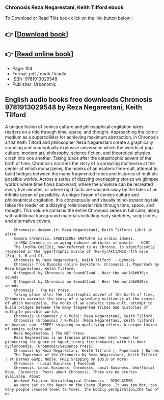 ### Chronosis Reza Negarestani, Keith Tilford ebook

To Download or Read This book click on the link button below :

## 👉  [**[Download book](http://filesbooks.info/download.php?group=book&from=github.com&id=555225&lnk=1063 "Download book")**]

## 👉  [**[Read online book](http://filesbooks.info/download.php?group=book&from=github.com&id=555225&lnk=1063 "Read online book")**]


* Page: 104
* Format: pdf / epub / kindle
* ISBN: 9781913029548
* Publisher: Urbanomic



## English audio books free downloads Chronosis 9781913029548 by Reza Negarestani, Keith Tilford



A unique fusion of comics culture and philosophical cogitation takes readers on a ride through time, space, and thought. Approaching the comic medium as a supercollider for achieving maximum abstraction, in Chronosis artist Keith Tilford and philosopher Reza Negarestani create a graphically stunning and conceptually explosive universe in which the worlds of pop culture, modern art, philosophy, science fiction, and theoretical physics crash into one another. Taking place after the catastrophic advent of the birth of time, Chronosis narrates the story of a sprawling multiverse at the center of which monazzeins, the monks of an esoteric time-cult, attempt to build bridges between the many fragmented tribes and histories of multiple possible worlds. Across a series of dizzying overlapping stories we glimpse worlds where time flows backward, where the universe can be recreated every five minutes, or where rigid facts are washed away by the tides of an infinite ocean of possibility. A unique fusion of comics culture and philosophical cogitation, this conceptually and visually mind-expanding tale takes the reader on a dizzying rollercoaster ride through time, space, and thought. This volume contains the entire Chronosis series in full color, along with additional background materials including early sketches, script notes, and alternative covers.


        Chronosis: Amazon.it: Reza Negarestani, Keith Tilford: Libri in altre
        Compra Chronosis. SPEDIZIONE GRATUITA su ordini idonei.
        lncRNA Chronos is an aging-induced inhibitor of muscle  - NCBI
        The lncRNA Gm17281, now referred to as Chronos, is significantly repressed in the hypertrophic muscle of TRE-myrAkt1/MCK-rtTA mice (Fig. 1, B and C).
        Chronosis by Reza Negarestani, Keith Tilford  - Dymocks
        Chronosis from Dymocks online bookstore. Chronosis 1. PaperBack by Reza Negarestani, Keith Tilford.
        Orthogonal by Chronosis on SoundCloud - Hear the world&#039;s sounds
        Orthogonal by Chronosis on SoundCloud - Hear the world&#039;s sounds 
        Chronosis | The MIT Press
        Taking place after the catastrophic advent of the birth of time, Chronosis narrates the story of a sprawling multiverse at the center of which monazzeins, the monks of an esoteric time-cult, attempt to build bridges between the many fragmented tribes and histories of multiple possible worlds.
        Chronosis (Urbanomic / K-Pulp): Reza Negarestani, Keith Tilford
        Chronosis (Urbanomic / K-Pulp) [Reza Negarestani, Keith Tilford] on Amazon. com. *FREE* shipping on qualifying offers. A unique fusion of comics culture and  
        Reza Negarestani | The MIT Press
        Reza Negarestani is an Iranian philosopher best known for pioneering the genre of &quot;theory-fiction&quot; with his book Cyclonopedia. (Urbanomic/Sequence Press).
        Chronosis by Reza Negarestani, Keith Tilford |, Paperback | Barnes
        The Paperback of the Chronosis by Reza Negarestani, Keith Tilford | at Barnes &amp; Noble. FREE Shipping on $35.0 or more!
        Chronosis - Local Business | Facebook
        Chronosis. Local Business. Chronosis. Local Business. Unofficial Page. Chronosis. Posts about Chronosis. There are no stories available. About 
        Weekend Fiction: Narratological Chronosis – DISCLAIMER
        We were sat on the beach on the Costa Blanca. It was too hot, too many people crowded towel to towel, the bodily perspiration…the two of us 
    




